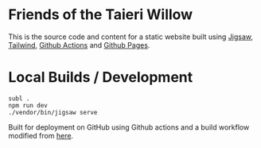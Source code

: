 # Friends of the Taieri Willow

This is the source code and content for a static website built using [Jigsaw][tcj], [Tailwind][twn], [Github Actions][gha] and [Github Pages][ghp]. 

[tcj]: https://jigsaw.tighten.co
[twn]: https://tailwindcss.com
[gha]: https://github.com/features/actions
[ghp]: https://pages.github.com



# Local Builds / Development
```
subl .
npm run dev
./vendor/bin/jigsaw serve
```

Built for deployment on GitHub using Github actions and a build workflow modified from [here](https://james.brooks.page/blog/jigsaw-github-actions/).
